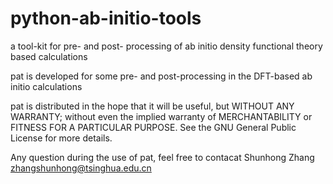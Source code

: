 # python-ab-initio-tools
a tool-kit for pre- and post- processing of ab initio density functional theory based calculations

pat is developed for some pre- and post-processing in the DFT-based ab initio calculations

pat is distributed in the hope that it will be useful, but WITHOUT
ANY WARRANTY; without even the implied warranty of MERCHANTABILITY
or FITNESS FOR A PARTICULAR PURPOSE.  See the GNU General Public
License for more details.

Any question during the use of pat, feel free to contacat
Shunhong Zhang <zhangshunhong@tsinghua.edu.cn>


